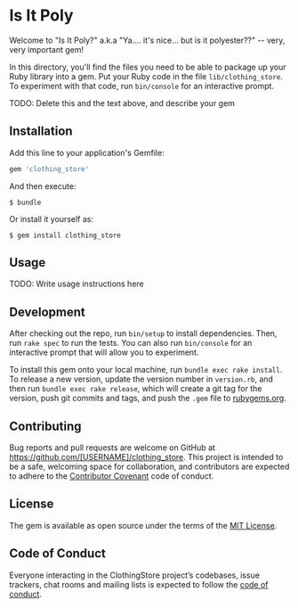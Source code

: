 # Is It Poly

Welcome to "Is It Poly?" a.k.a "Ya.... it's nice... but is it polyester??" -- very, very important gem!

In this directory, you'll find the files you need to be able to package up your Ruby library into a gem. Put your Ruby code in the file `lib/clothing_store`. To experiment with that code, run `bin/console` for an interactive prompt.

TODO: Delete this and the text above, and describe your gem

## Installation

Add this line to your application's Gemfile:

```ruby
gem 'clothing_store'
```

And then execute:

    $ bundle

Or install it yourself as:

    $ gem install clothing_store

## Usage

TODO: Write usage instructions here

## Development

After checking out the repo, run `bin/setup` to install dependencies. Then, run `rake spec` to run the tests. You can also run `bin/console` for an interactive prompt that will allow you to experiment.

To install this gem onto your local machine, run `bundle exec rake install`. To release a new version, update the version number in `version.rb`, and then run `bundle exec rake release`, which will create a git tag for the version, push git commits and tags, and push the `.gem` file to [rubygems.org](https://rubygems.org).

## Contributing

Bug reports and pull requests are welcome on GitHub at https://github.com/[USERNAME]/clothing_store. This project is intended to be a safe, welcoming space for collaboration, and contributors are expected to adhere to the [Contributor Covenant](http://contributor-covenant.org) code of conduct.

## License

The gem is available as open source under the terms of the [MIT License](https://opensource.org/licenses/MIT).

## Code of Conduct

Everyone interacting in the ClothingStore project’s codebases, issue trackers, chat rooms and mailing lists is expected to follow the [code of conduct](https://github.com/[USERNAME]/clothing_store/blob/master/CODE_OF_CONDUCT.md).
